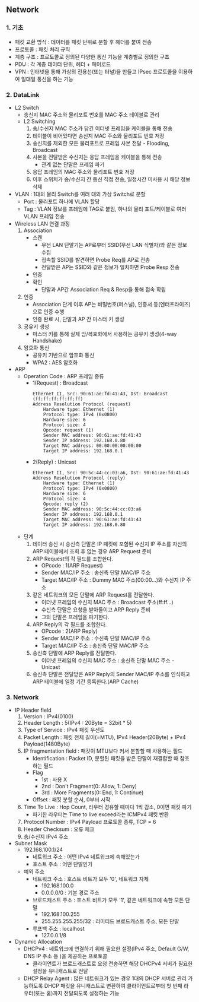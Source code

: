 ## Network
### 1. 기초
* 패킷 교환 방식 : 데이터를 패킷 단위로 분할 후 헤더를 붙여 전송
* 프로토콜 : 패킷 처리 규칙
* 계층 구조 : 프로토콜로 정의된 다양한 통신 기능을 계층별로 정의한 구조
* PDU : 각 계층 데이터 단위, 헤더 + 페이로드
* VPN : 인터넷을 통해 가상의 전용선(또는 터널)을 만들고 IPsec 프로토콜을 이용하여 일대일 통신을 하는 기능
### 2. DataLink
* L2 Switch
    - 송신지 MAC 주소와 물리포트 번호를 MAC 주소 테이블로 관리
    - L2 Switching
        1. 송/수신지 MAC 주소가 담긴 이더넷 프레임을 케이블을 통해 전송
        2. 테이블이 비어있다면 송신지 MAC 주소와 물리포트 번호 저장
        3. 송신지를 제외한 모든 물리포트로 프레임 사본 전달 - Flooding, Broadcast
        4. 사본을 전달받은 수신지는 응답 프레임을 케이블을 통해 전송
            - 관계 없는 단말은 프레임 파기
        5. 응답 프레임의 MAC 주소와 물리포트 번호 저장
        6. 이후 스위치가 송/수신지 간 통신 직접 전송, 일정시간 미사용 시 해당 정보 삭제
* VLAN : 1대의 물리 Switch를 여러 대의 가상 Switch로 분할
    - Port : 물리포트 하나에 VLAN 할당
    - Tag : VLAN 정보를 프레임에 TAG로 붙임, 하나의 물리 포트/케이블로 여러 VLAN 프레임 전송
* Wireless LAN 연결 과정
    1. Association
        - 스캔
            - 무선 LAN 단말기는 AP로부터 SSID(무선 LAN 식별자)와 같은 정보 수집
            - 접속할 SSID를 발견하면 Probe Req를 AP로 전송
            - 전달받은 AP는 SSID와 같은 정보가 일치하면 Probe Resp 전송
        - 인증
        - 확인
            - 단말과 AP간 Association Req & Resp을 통해 접속 확립
    2. 인증
        - Association 단계 이후 AP는 비밀번호(퍼스널), 인증서 등(엔터프라이즈)으로 인증 수행
        - 인증 완료 시, 단말과 AP 간 마스터 키 생성
    3. 공유키 생성
        - 마스터 키를 통해 실제 암/복호화에서 사용하는 공유키 생성(4-way Handshake)
    4. 암호화 통신
        - 공유키 기반으로 암호화 통신
        - WPA2 : AES 암호화
* ARP
    - Operation Code : ARP 프레임 종류
        - 1(Request) : Broadcast
            ```
            Ethernet II, Src: 90:61:ae:fd:41:43, Dst: Broadcast (ff:ff:ff:ff:ff:ff)
            Address Resolution Protocol (request)
                Hardware type: Ethernet (1)
                Protocol type: IPv4 (0x0800)
                Hardware size: 6
                Protocol size: 4
                Opcode: request (1)
                Sender MAC address: 90:61:ae:fd:41:43
                Sender IP address: 192.168.0.80
                Target MAC address: 00:00:00:00:00:00
                Target IP address: 192.168.0.1
            ```
        - 2(Reply) : Unicast
            ```
            Ethernet II, Src: 90:5c:44:cc:03:a6, Dst: 90:61:ae:fd:41:43
            Address Resolution Protocol (reply)
                Hardware type: Ethernet (1)
                Protocol type: IPv4 (0x0800)
                Hardware size: 6
                Protocol size: 4
                Opcode: reply (2)
                Sender MAC address: 90:5c:44:cc:03:a6
                Sender IP address: 192.168.0.1
                Target MAC address: 90:61:ae:fd:41:43
                Target IP address: 192.168.0.80
            ```
    - 단계
        1. 데이터 송신 시 송신측 단말은 IP 패킷에 포함된 수신지 IP 주소를 자신의 ARP 테이블에서 조회 후 없는 경우 ARP Request 준비
        2. ARP Request의 각 필드를 조합한다.
            - OPcode : 1(ARP Request)
            - Sender MAC/IP 주소 : 송신측 단말 MAC/IP 주소 
            - Target MAC/IP 주소 : Dummy MAC 주소(00:00...)와 수신지 IP 주소
        3. 같은 네트워크의 모든 단말에 ARP Request를 전달한다.
            - 이더넷 프레임의 수신지 MAC 주소 : Broadcast 주소(ff:ff...)
            - 수신측 단말은 요청을 받아들이고 ARP Reply 준비
            - 그외 단말은 프레임을 파기한다.
        4. ARP Reply의 각 필드를 조합한다.
            - OPcode : 2(ARP Reply)
            - Sender MAC/IP 주소 : 수신측 단말 MAC/IP 주소 
            - Target MAC/IP 주소 : 송신측 단말 MAC/IP 주소
        5. 송신측 단말에 ARP Reply를 전달한다.
            - 이더넷 프레임의 수신지 MAC 주소 : 송신측 단말 MAC 주소 - Unicast
        6. 송신측 단말은 전달받은 ARP Reply의 Sender MAC/IP 주소를 인식하고 ARP 테이블에 일정 기간 등록한다.(ARP Cache)
### 3. Network
- IP Header field
    1. Version : IPv4(0100)
    2. Header Length : 5(IPv4 : 20Byte = 32bit * 5)
    3. Type of Service : IPv4 패킷 우선도
    4. Packet Length : 패킷 전체 길이(=MTU), IPv4 Header(20Byte) + IPv4 Payload(1480Byte)
    5. IP fragmentation field : 패킷이 MTU보다 커서 분할할 때 사용하는 필드
        - Identification : Packet ID, 분할된 패킷을 받은 단말이 재결합할 때 참조하는 필드
        - Flag 
            - 1st : 사용 X
            - 2nd : Don't Fragment(0: Allow, 1: Deny)
            - 3rd : More Fragments(0: End, 1: Continue)
        - Offset : 패킷 분할 순서, 0부터 시작
    6. Time To Live : Hop Count, 라우터 경유할 때마다 1씩 감소, 0이면 패킷 파기
        - 파기한 라우터는 Time to live exceed라는 ICMPv4 패킷 반환
    7. Protocol Number : IPv4 Payload 프로토콜 종류, TCP = 6
    8. Header Checksum : 오류 체크
    9. 송/수신지 IPv4 주소
- Subnet Mask
    - 192.168.100.1/24
        - 네트워크 주소 : 어떤 IPv4 네트워크에 속해있는가
        - 호스트 주소 : 어떤 단말인가
    - 예외 주소
        - 네트워크 주소 : 호스트 비트가 모두 '0', 네트워크 자체
            - 192.168.100.0
            - 0.0.0.0/0 : 기본 경로 주소
        - 브로드캐스트 주소 : 호스트 비트가 모두 '1', 같은 네트워크에 속한 모든 단말
            - 192.168.100.255
            - 255.255.255.255/32 : 리미티드 브로드캐스트 주소, 모든 단말
        - 루프백 주소 : localhost
            - 127.0.0.1/8
- Dynamic Allocation
    - DHCPv4 : 네트워크에 연결하기 위해 필요한 설정(IPv4 주소, Default G/W, DNS IP 주소 등
)을 제공하는 프로토콜
        - 클라이언트가 브로드캐스트로 요청 전송하면 해당 DHCPv4 서버가 필요한 설정을 유니캐스트로 전달
    - DHCP Relay Agent : 많은 네트워크가 있는 경우 1대의 DHCP 서버로 관리 가능하도록 DHCP 패킷을 유니캐스트로 변환하여 클라이언트로부터 첫 번째 라우터(또는 홉)까지 전달되도록 설정하는 기능
